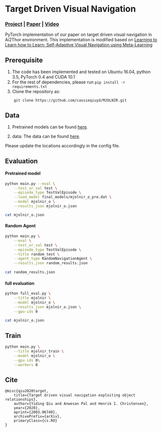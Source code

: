 # Target Driven Visual Navigation

### [Project](https://sites.google.com/eng.ucsd.edu/mjolnir) | [Paper](https://arxiv.org/pdf/2003.06749.pdf) | [Video]()  <br>
PyTorch implementation of our paper on target driven visual navigation in Ai2Thor environment. This implementation is modified based on [Learning to Learn how to Learn: Self-Adaptive Visual Navigation using Meta-Learning](https://github.com/allenai/savn)


## Prerequisite

1. The code has been implemented and tested on Ubuntu 16.04, python 3.5, PyTorch 0.4 and CUDA 10.1
2. For the rest of dependencies, please run `pip install -r requirements.txt`
3. Clone the repository as:
```
    git clone https://github.com/cassieqiuyd/MJOLNIR.git
```

## Data

1. Pretrained models can be found [here](https://drive.google.com/drive/folders/1dHLbmKgVuDLoIPMb5V0lNFc17GWMvyFq?usp=sharing).

2. data: The data can be found [here](https://drive.google.com/drive/folders/1TNkjWVDbagTgFalvHrwR_TbH3YG9GMhM?usp=sharing).

Please update the locations accordingly in the config file.

## Evaluation

#### Pretrained model
```bash
python main.py --eval \
    --test_or_val test \
    --episode_type TestValEpisode \
    --load_model final_models/mjolnir_o_pre.dat \
    --model mjolnir_o \
    --results_json mjolnir_o.json 

cat mjolnir_o.json 
```

####  Random Agent
```bash
python main.py \
    --eval \
    --test_or_val test \
    --episode_type TestValEpisode \
    --title random_test \
    --agent_type RandomNavigationAgent \
    --results_json random_results.json
    
cat random_results.json
```

#### full evaluation
```bash
python full_eval.py \
    --title mjolnir \
    --model mjolnir_o \
    --results_json mjolnir_o.json \
    --gpu-ids 0
    
cat mjolnir_o.json
```

## Train

```bash
python main.py \
    --title mjolnir_train \
    --model mjolnir_o \
    --gpu-ids 0\
    --workers 8
```

## Cite

```
@misc{qiu2020target,
    title={Target driven visual navigation exploiting object relationships},
    author={Yiding Qiu and Anwesan Pal and Henrik I. Christensen},
    year={2020},
    eprint={2003.06749},
    archivePrefix={arXiv},
    primaryClass={cs.RO}
}
```
